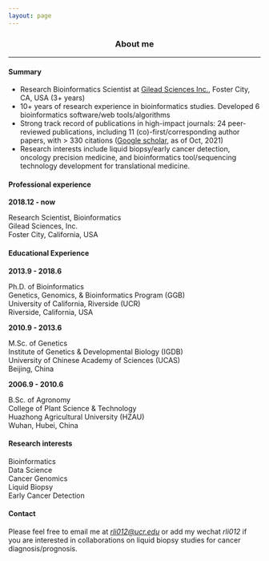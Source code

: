 ```yaml
---
layout: page
---
```


<div align="center"><h3>About me</h3></div>

----------------------

#### Summary

+ Research Bioinformatics Scientist at [Gilead Sciences Inc.](https://www.gilead.com/), Foster City, CA, USA (3+ years)
+ 10+ years of research experience in bioinformatics studies. Developed 6 bioinformatics software/web tools/algorithms
+ Strong track record of publications in high-impact journals: 24 peer-reviewed publications, including 11 (co)-first/corresponding author papers, with > 330 citations ([Google scholar](https://scholar.google.com/citations?hl=en&user=dsoteJwAAAAJ&view_op=list_works&sortby=pubdate), as of Oct, 2021)
+ Research interests include liquid biopsy/early cancer detection, oncology precision medicine, and bioinformatics tool/sequencing technology development for translational medicine.

#### Professional experience

**2018.12 - now**

Research Scientist, Bioinformatics  
Gilead Sciences, Inc.  
Foster City, California, USA

#### Educational Experience

**2013.9 - 2018.6**

Ph.D. of Bioinformatics  
Genetics, Genomics, & Bioinformatics Program (GGB)  
University of California, Riverside (UCR)  
Riverside, California, USA


**2010.9 - 2013.6**

M.Sc. of Genetics  
Institute of Genetics & Developmental Biology (IGDB)  
University of Chinese Academy of Sciences (UCAS)  
Beijing, China


**2006.9 - 2010.6**

B.Sc. of Agronomy  
College of Plant Science & Technology  
Huazhong Agricultural University (HZAU)  
Wuhan, Hubei, China


#### Research interests

Bioinformatics  
Data Science  
Cancer Genomics  
Liquid Biopsy  
Early Cancer Detection  

#### Contact
Please feel free to email me at *rli012@ucr.edu* or add my wechat *rli012* if you are interested in collaborations on liquid biopsy studies for cancer diagnosis/prognosis.
